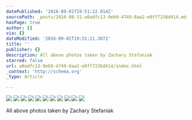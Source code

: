 ```yaml
---
datePublished: '2016-09-01T19:51:22.014Z'
sourcePath: _posts/2016-08-31-a0adfc13-9eb9-4749-8aa2-e0ff7236d414.md
hasPage: true
author: []
via: {}
dateModified: '2016-09-01T19:51:21.307Z'
title: ''
publisher: {}
description: All above photos taken by Zachary Stefaniak
starred: false
url: a0adfc13-9eb9-4749-8aa2-e0ff7236d414/index.html
_context: 'http://schema.org'
_type: Article

---
```

![](https://the-grid-user-content.s3-us-west-2.amazonaws.com/3ed52ad7-1349-437a-b51d-e3d17cb06362.jpg)
![](https://the-grid-user-content.s3-us-west-2.amazonaws.com/cf46e052-62aa-4b20-89d3-2cccab5f157f.jpg)
![](https://the-grid-user-content.s3-us-west-2.amazonaws.com/1ebe8a18-736a-4b03-b8eb-ee8740d11751.jpg)
![](https://the-grid-user-content.s3-us-west-2.amazonaws.com/0a4d5134-98a3-4c79-b66d-47a311e9ed5f.jpg)
![](https://the-grid-user-content.s3-us-west-2.amazonaws.com/b9a81d4b-3822-4ea7-90a4-d8ad33d2d933.jpg)
![](https://the-grid-user-content.s3-us-west-2.amazonaws.com/0b58c1ec-459a-4a7c-a820-d207c33ddf1b.jpg)
![](https://the-grid-user-content.s3-us-west-2.amazonaws.com/acf4762f-db47-4955-8246-2d0731ee433d.jpg)
![](https://the-grid-user-content.s3-us-west-2.amazonaws.com/efef81f1-f497-4ee1-ba4e-74a4748b178a.jpg)
![](https://the-grid-user-content.s3-us-west-2.amazonaws.com/5528be69-d4ab-423d-a74f-9a67cf3b73d4.jpg)
![](https://the-grid-user-content.s3-us-west-2.amazonaws.com/31003c70-8416-4207-9f87-8446d9631285.jpg)
![](https://the-grid-user-content.s3-us-west-2.amazonaws.com/c623bf2a-fcaa-4504-9d82-8b6c435f3d2e.jpg)

All above photos taken by Zachary Stefaniak